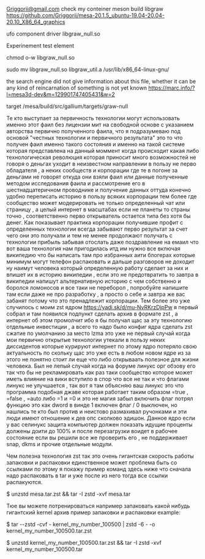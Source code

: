 Griggorii@gmail.com check my conteiner meson build libgraw https://github.com/Griggorii/mesa-20.1.5_ubuntu-19.04-20.04-20.10_X86_64_graphics

ufo component driver libgraw_null.so

Experinement test element 

chmod o-w libgraw_null.so

sudo mv libgraw_null.so libgraw_util.a /usr/lib/x86_64-linux-gnu/


the search engine did not give information about this file, whether it can be any kind of reincarnation of something is not yet known https://marc.info/?l=mesa3d-dev&m=129901747405431&w=2

target /mesa/build/src/gallium/targets/graw-null

Те кто выступает за первичность технологии могут использовать именно этот фаил без лицензии мит на свободной основе с указанием авторства первично полученного фаила, что я подразумеваю под основой "честных технологии и первичного результата" это то что получен фаил именно такого состояния и именно на такой системе которая представлена на данный моммент когда происходит какая либо технологическая революция которая приносит много возможностей не говоря о деньгах уходит в неизвестном направлении в пользу не перво обладателя , а неких сообществ и корпорации где те в погоне за деньгами не говорят откуда они взяли фаил или данные полученные методом исследования фаила и рассмотрение его в шестнадцатеричном проводнике и получение данных оттуда конечно удобно переписать историю в пользу всяких корпорации тем более где сообщество может модерировать не только определенный чат или страницу , а целый интернет в масштабах если не планеты то страны точно , соответственно перво открыватель остается типа без хотя бы денег. Как показывает практика корпорации получившие профит с определенных технологии всегда забывают перво результат за счет чего они это получали и тем не менее продолжают получать с технологии прибыль забывая отослать даже поздравление на емаил что вот ваша технология нам пригодилась итд им нужно все включая википедию что бы написать там про избранных аити блогерах которые минимум могут телефон распаковать и дальше разговоров не доходит ну наимут человека который определенную работу сделает за них и впишет их в историю википедии , если это не предотвратить то завтра в википедии напишут альтернативную историю с чем собственно и боролся ломоносов и все таки не переборол , попробуйте напишите там если даже не про разработку , а просто о себе и завтра же вас забанят потому что это пренадлежит корпорации. Тем более это уже случилось с моим zst ядром https://yadi.sk/d/mu-NvRKrzDjpPw я первый собрал и там появился подпункт сделать архив в формате zst , а интернет об этом промолчит ибо я бы получал щас за эту технологию отдельные инвестиции , а всего то надо было конфиг ядра сделать zst сжатие по умолчанию за место lzma это уже не первый случай когда мои первично открытые технологии утекали в пользу неких диссидентов которые курируют интернет по этому ядро потеряло свою актуальность по скольку щас это уже есть в любом новом ядре из за этого не понятно стоит ли еще что либо открываать полезное для жизни человека.  Был не лепый случай когда на форуме линукс орг обзову его так что бы не рекламировать как раз таки сообщество которое может иметь влияние на вики вступило в спор что все не так и что флагами линукс не улучшается , так вот я там объясняю ваш линукс это что программа подобная джаве которая работает таким образом =true , =false , =auto либо =1 и =0 и это не магия забыл включить флаг потрял функцию это как dword в винде 1 включен флаг / 0 выключен, но нашлись те кто был против и неистово размахивал ручонками и эти люди имеют отношение к дев опс сколково эдишон. Данное ядро если у вас селинукс защита компьютер должен показать идущие проценты должены доити до 100% и после перезагрузки воидет в рабочее состояние если вы решили все же проверить его , не поддерживает snap, dkms и прочие отдельные модули. 

Чем полезна технология zst так это очень гигантская скорость работы запаковки и распаковки единственное может проблема быть со ссылками по этому я покажу пример команд здесь ниже что сначала надо распаковать в tar и уже после из него тогда все ссылки распакуются.

$ unzstd mesa.tar.zst && tar -I zstd -xvf mesa.tar

Тюе вы можете потренироваться например запаковать какой нибудь гигантский kernel архив пример запаковки и распаковки example:

$ tar --zstd -cvf - kernel_my_number_100500 | zstd -6 - -o kernel_my_number_100500.tar.zst

$ unzstd kernel_my_number_100500.tar.zst && tar -I zstd -xvf kernel_my_number_100500.tar




